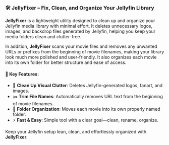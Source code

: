 ### 🛠️ **JellyFixer** – Fix, Clean, and Organize Your Jellyfin Library

**JellyFixer** is a lightweight utility designed to clean up and organize your Jellyfin media library with minimal effort. It deletes unnecessary logos, images, and backdrop files generated by Jellyfin, helping you keep your media folders clean and clutter-free.

In addition, **JellyFixer** scans your movie files and removes any unwanted URLs or prefixes from the beginning of movie filenames, making your library look much more polished and user-friendly. It also organizes each movie into its own folder for better structure and ease of access.

#### 🔧 Key Features:
- 🧼 **Clean Up Visual Clutter**: Deletes Jellyfin-generated logos, fanart, and images.
- ✂️ **Trim File Names**: Automatically removes URL text from the beginning of movie filenames.
- 📁 **Folder Organization**: Moves each movie into its own properly named folder.
- ⚡ **Fast & Easy**: Simple tool with a clear goal—clean, rename, organize.

Keep your Jellyfin setup lean, clean, and effortlessly organized with **JellyFixer**.